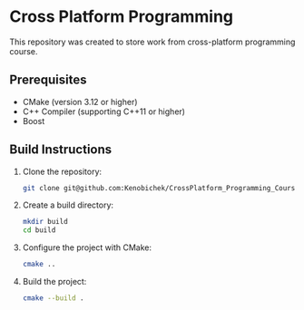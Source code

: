 # Cross Platform Programming
This repository was created to store work from cross-platform programming course.

## Prerequisites
- CMake (version 3.12 or higher)
- C++ Compiler (supporting C++11 or higher)
- Boost

## Build Instructions

1. Clone the repository:
    ```bash
    git clone git@github.com:Kenobichek/CrossPlatform_Programming_Course.git
    ```
    
2. Create a build directory:
    ```bash
    mkdir build
    cd build
    ```

3. Configure the project with CMake:
    ```bash
    cmake ..
    ```
 
5. Build the project:
	```bash
	cmake --build .
	```
